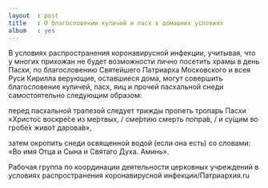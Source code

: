 ```yaml
---
layout  : post
title   : О благословении куличей и пасх в домашних условиях
album   : yes
---
```

В условиях распространения коронавирусной инфекции, учитывая, что у многих прихожан не будет возможности лично посетить храмы в день Пасхи, по благословению Святейшего Патриарха Московского и всея Руси Кирилла верующие, оставшиеся дома, могут совершить благословение куличей, пасх, яиц и прочей пасхальной снеди самостоятельно следующим образом:

перед пасхальной трапезой следует трижды пропеть тропарь Пасхи «Христо́с воскре́се из ме́ртвых, / сме́ртию смерть попра́в, / и су́щим во гробе́х живо́т дарова́в»,

затем окропить снеди освященной водой (если она есть) со словами: «Во имя Отца и Сына и Святаго Духа. Аминь».

Рабочая группа по координации деятельности церковных учреждений в условиях распространения коронавирусной инфекции/Патриархия.ru
